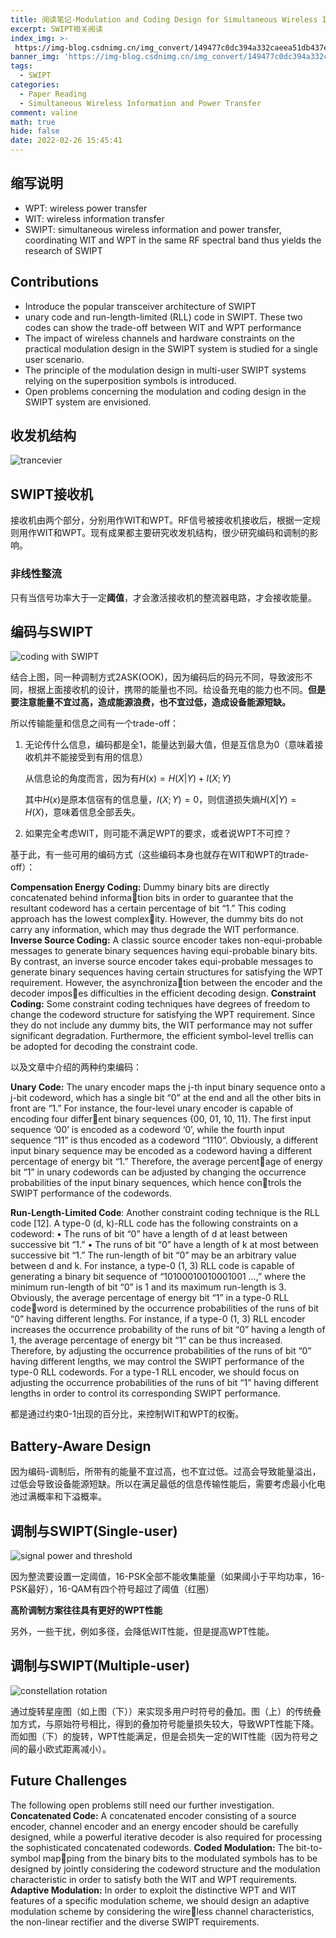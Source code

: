 ```yaml
---
title: 阅读笔记-Modulation and Coding Design for Simultaneous Wireless Information and Power Transfer
excerpt: SWIPT相关阅读
index_img: >-
 https://img-blog.csdnimg.cn/img_convert/149477c0dc394a332caeea51db437e80.png
banner_img: 'https://img-blog.csdnimg.cn/img_convert/149477c0dc394a332caeea51db437e80.png'
tags:
  - SWIPT
categories:
  - Paper Reading
  - Simultaneous Wireless Information and Power Transfer
comment: valine
math: true
hide: false
date: 2022-02-26 15:45:41
---
```


## 缩写说明

- WPT: wireless power transfer
- WIT: wireless information transfer
- SWIPT: simultaneous wireless information and power transfer, coordinating WIT and WPT in the same RF spectral band thus yields the research of SWIPT

## Contributions

- Introduce the popular transceiver architecture of SWIPT
- unary code and run-length-limited (RLL) code in SWIPT. These two codes can show the trade-off between WIT and WPT performance
- The impact of wireless channels and hardware constraints on the practical modulation design in the SWIPT system is studied for a single user scenario.
- The principle of the modulation design in multi-user SWIPT systems relying on the superposition symbols is introduced.
- Open problems concerning the modulation and coding design in the SWIPT system are envisioned.



## 收发机结构

![trancevier](https://mymarkdown-pic.oss-cn-chengdu.aliyuncs.com/img441/149477c0dc394a332caeea51db437e80.png)

## SWIPT接收机

接收机由两个部分，分别用作WIT和WPT。RF信号被接收机接收后，根据一定规则用作WIT和WPT。现有成果都主要研究收发机结构，很少研究编码和调制的影响。

### 非线性整流

只有当信号功率大于一定**阈值**，才会激活接收机的整流器电路，才会接收能量。



## 编码与SWIPT

![coding with SWIPT](https://mymarkdown-pic.oss-cn-chengdu.aliyuncs.com/img441/006b17b4138c9d95b731f764a4715a8e.png)

结合上图，同一种调制方式2ASK(OOK)，因为编码后的码元不同，导致波形不同，根据上面接收机的设计，携带的能量也不同。给设备充电的能力也不同。**但是要注意能量不宜过高，造成能源浪费，也不宜过低，造成设备能源短缺。**

所以传输能量和信息之间有一个trade-off：

1. 无论传什么信息，编码都是全1，能量达到最大值，但是互信息为0（意味着接收机并不能接受到有用的信息）

   从信息论的角度而言，因为有$H(x)=H(X|Y)+I(X;Y)$

   其中$H(x)$是原本信宿有的信息量，$I(X;Y)=0$，则信道损失熵$H(X|Y)=H(X)$，意味着信息全部丢失。

2. 如果完全考虑WIT，则可能不满足WPT的要求，或者说WPT不可控？

基于此，有一些可用的编码方式（这些编码本身也就存在WIT和WPT的trade-off）：

**Compensation Energy Coding:** Dummy binary  bits are directly concatenated behind information bits in order to guarantee that the resultant  codeword has a certain percentage of bit “1.”  This coding approach has the lowest complexity. However, the dummy bits do not carry any  information, which may thus degrade the WIT  performance.
**Inverse Source Coding:** A classic source  encoder takes non-equi-probable messages to  generate binary sequences having equi-probable  binary bits. By contrast, an inverse source encoder  takes equi-probable messages to generate binary  sequences having certain structures for satisfying  the WPT requirement. However, the asynchronization between the encoder and the decoder imposes difficulties in the efficient decoding design.
**Constraint Coding:** Some constraint coding  techniques have degrees of freedom to change  the codeword structure for satisfying the WPT  requirement. Since they do not include any  dummy bits, the WIT performance may not suffer  significant degradation. Furthermore, the efficient  symbol-level trellis can be adopted for decoding  the constraint code.

以及文章中介绍的两种约束编码：

**Unary Code:** The unary encoder maps the j-th input binary  sequence onto a j-bit codeword, which has a  single bit “0” at the end and all the other bits in  front are “1.” For instance, the four-level unary  encoder is capable of encoding four different binary sequences {00, 01, 10, 11}. The first  input sequence ‘00’ is encoded as a codeword  ‘0’, while the fourth input sequence “11” is thus  encoded as a codeword “1110”. Obviously, a  different input binary sequence may be encoded  as a codeword having a different percentage of  energy bit “1.” Therefore, the average percentage of energy bit “1” in unary codewords can be  adjusted by changing the occurrence probabilities  of the input binary sequences, which hence controls the SWIPT performance of the codewords.

**Run-Length-Limited Code**:  Another constraint coding technique is the RLL  code [12]. A type-0 (d, k)-RLL code has the following constraints on a codeword: • The runs of bit “0” have a length of d at least  between successive bit “1.” • The runs of bit “0” have a length of k at most  between successive bit “1.” The run-length of bit “0” may be an arbitrary  value between d and k. For instance, a type-0 (1,  3) RLL code is capable of generating a binary bit  sequence of “10100010010001001 …,” where  the minimum run-length of bit “0” is 1 and its  maximum run-length is 3. Obviously, the average  percentage of energy bit “1” in a type-0 RLL codeword is determined by the occurrence probabilities  of the runs of bit “0” having different lengths. For  instance, if a type-0 (1, 3) RLL encoder increases  the occurrence probability of the runs of bit “0”  having a length of 1, the average percentage of  energy bit “1” can be thus increased. Therefore,  by adjusting the occurrence probabilities of the  runs of bit “0” having different lengths, we may  control the SWIPT performance of the type-0 RLL  codewords. For a type-1 RLL encoder, we should  focus on adjusting the occurrence probabilities of  the runs of bit “1” having different lengths in order  to control its corresponding SWIPT performance.

都是通过约束0-1出现的百分比，来控制WIT和WPT的权衡。

## Battery-Aware Design

因为编码-调制后，所带有的能量不宜过高，也不宜过低。过高会导致能量溢出，过低会导致设备能源短缺。所以在满足最低的信息传输性能后，需要考虑最小化电池过满概率和下溢概率。

## 调制与SWIPT(Single-user)

![signal power and threshold](https://mymarkdown-pic.oss-cn-chengdu.aliyuncs.com/img441/c8ce5d538e20380058d694e86ecafa47.png)

因为整流要设置一定阈值，16-PSK全部不能收集能量（如果阈小于平均功率，16-PSK最好），16-QAM有四个符号超过了阈值（红圈）

**高阶调制方案往往具有更好的WPT性能**

另外，一些干扰，例如多径，会降低WIT性能，但是提高WPT性能。

## 调制与SWIPT(Multiple-user)

![constellation rotation](https://mymarkdown-pic.oss-cn-chengdu.aliyuncs.com/img441/ce492042e336b8ee78f5d86b0930f953.png)

通过旋转星座图（如上图（下））来实现多用户时符号的叠加。图（上）的传统叠加方式，与原始符号相比，得到的叠加符号能量损失较大，导致WPT性能下降。而如图（下）的旋转，WPT性能满足，但是会损失一定的WIT性能（因为符号之间的最小欧式距离减小）。

## Future Challenges

The following open problems still need our further investigation.
**Concatenated Code:** A concatenated encoder  consisting of a source encoder, channel encoder and an energy encoder should be carefully  designed, while a powerful iterative decoder is  also required for processing the sophisticated  concatenated codewords.
**Coded Modulation:** The bit-to-symbol mapping from the binary bits to the modulated symbols has to be designed by jointly considering the  codeword structure and the modulation characteristic in order to satisfy both the WIT and WPT  requirements.
**Adaptive Modulation:** In order to exploit the  distinctive WPT and WIT features of a specific  modulation scheme, we should design an adaptive modulation scheme by considering the wireless channel characteristics, the non-linear rectifier  and the diverse SWIPT requirements.
